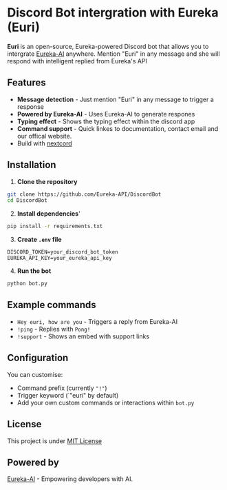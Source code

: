 # Discord Bot intergration with Eureka (Euri)

**Euri** is an open-source, Eureka-powered Discord bot that allows you to intergrate [Eureka-AI](https://eureka-ai.co.uk) anywhere. Mention "Euri" in any message and she will respond with intelligent replied from Eureka's API

## Features

- **Message detection** - Just mention "Euri" in any message to trigger a response
- **Powered by Eureka-AI** - Uses Eureka-AI to generate respones
- **Typing effect** - Shows the typing effect within the discord app
- **Command support** - Quick linkes to documentation, contact email and our offical website.
- Build with [nextcord](https://pypi.org/project/nextcord/)

## Installation

1. **Clone the repository**

```bash
git clone https://github.com/Eureka-API/DiscordBot
cd DiscordBot
```

2. **Install dependencies**'

```bash
pip install -r requirements.txt
```

3. **Create `.env` file**

```env
DISCORD_TOKEN=your_discord_bot_token
EUREKA_API_KEY=your_eureka_api_key
```

4. **Run the bot**

```bash
python bot.py
```

## Example commands

- `Hey euri, how are you` - Triggers a reply from Eureka-AI
- `!ping` - Replies with `Pong!`
- `!support` - Shows an embed with support links

## Configuration

You can customise:

- Command prefix (currently `"!"`)
- Trigger keyword (`"euri" by default)
- Add your own custom commands or interactions within `bot.py`

## License

This project is under [MIT License](https://github.com/Eureka-API/DiscordBot/LICENSE)

## Powered by

[Eureka-AI](https://eureka-ai.co.uk) - Empowering developers with AI.
